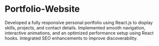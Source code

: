 # Portfolio-Website
 Developed a fully responsive personal portfolio using React.js to display  skills, projects, and contact details. Implemented smooth navigation, interactive animations, and  an optimized performance setup using React hooks. Integrated SEO enhancements to improve  discoverability.
